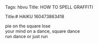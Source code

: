 Tags: hbvu
Title: HOW TO SPELL GRAFFITI
  
Title:# HAIKU 160473863418  
  
pie on the square lose  
your mind on a dance, square dance  
run dance or just run  

